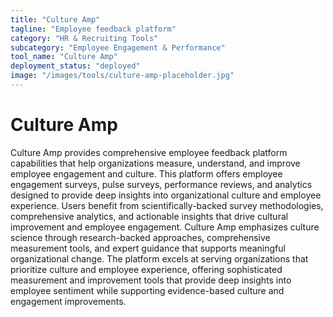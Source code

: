 ```yaml
---
title: "Culture Amp"
tagline: "Employee feedback platform"
category: "HR & Recruiting Tools"
subcategory: "Employee Engagement & Performance"
tool_name: "Culture Amp"
deployment_status: "deployed"
image: "/images/tools/culture-amp-placeholder.jpg"
---
```


# Culture Amp

Culture Amp provides comprehensive employee feedback platform capabilities that help organizations measure, understand, and improve employee engagement and culture. This platform offers employee engagement surveys, pulse surveys, performance reviews, and analytics designed to provide deep insights into organizational culture and employee experience. Users benefit from scientifically-backed survey methodologies, comprehensive analytics, and actionable insights that drive cultural improvement and employee engagement. Culture Amp emphasizes culture science through research-backed approaches, comprehensive measurement tools, and expert guidance that supports meaningful organizational change. The platform excels at serving organizations that prioritize culture and employee experience, offering sophisticated measurement and improvement tools that provide deep insights into employee sentiment while supporting evidence-based culture and engagement improvements.
